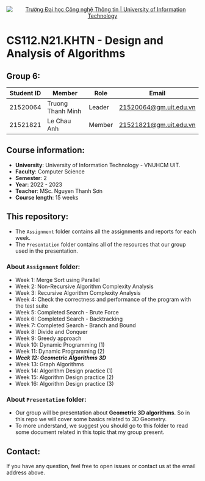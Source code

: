 <p align="center">
  <a href="https://www.uit.edu.vn/" title="Trường Đại học Công nghệ Thông tin" style="border: none;">
    <img src="https://i.imgur.com/WmMnSRt.png" alt="Trường Đại học Công nghệ Thông tin | University of Information Technology">
  </a>
</p>

# CS112.N21.KHTN - Design and Analysis of Algorithms
## Group 6:
|**Student ID**| **Member**|**Role**|**Email**|
|-----------|-----------|-----------|-----------|
|21520064|Truong Thanh Minh|Leader|21520064@gm.uit.edu.vn|
|21521821|Le Chau Anh|Member|21521821@gm.uit.edu.vn|

## Course information:
- **University**: University of Information Technology - VNUHCM UIT.
- **Faculty**: Computer Science
- **Semester**: 2
- **Year**: 2022 - 2023
- **Teacher**: MSc. Nguyen Thanh Sơn
- **Course length**: 15 weeks

## This repository:
- The `Assignment` folder contains all the assignments and reports for each week.
- The `Presentation` folder contains all of the resources that our group used in the presentation.
### About `Assignment` folder:
- Week 1: Merge Sort using Parallel
- Week 2: Non-Recursive Algorithm Complexity Analysis
- Week 3: Recursive Algorithm Complexity Analysis
- Week 4: Check the correctness and performance of the program with the test suite
- Week 5: Completed Search - Brute Force
- Week 6: Completed Search - Backtracking
- Week 7: Completed Search - Branch and Bound
- Week 8: Divide and Conquer
- Week 9: Greedy approach
- Week 10: Dynamic Programming (1)
- Week 11: Dynamic Programming (2)
- _**Week 12: Geometric Algorithms 3D**_
- Week 13: Graph Algorithms
- Week 14: Algorithm Design practice (1)
- Week 15: Algorithm Design practice (2)
- Week 16: Algorithm Design practice (3)

### About `Presentation` folder:
- Our group will be presentation about **Geometric 3D algorithms**. So in this repo we will cover some basics related to 3D Geometry.
- To more understand, we suggest you should go to this folder to read some document related in this topic that my group present.

## Contact:
If you have any question, feel free to open issues or contact us at the email address above.
